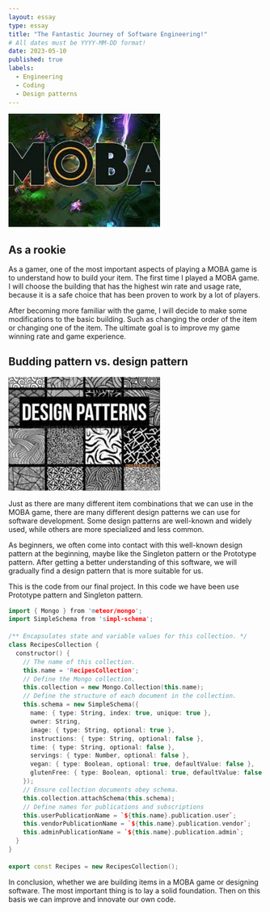 ```yaml
---
layout: essay
type: essay
title: "The Fantastic Journey of Software Engineering!"
# All dates must be YYYY-MM-DD format!
date: 2023-05-10
published: true
labels:
  - Engineering
  - Coding
  - Design patterns
---
```


<img width="300px" class="rounded float-start pe-4" src="../img/Dota.jpeg">

## As a rookie
As a gamer, one of the most important aspects of playing a MOBA game is to understand how to build your item. The first time I played a MOBA game. I will choose the building that has the highest win rate and usage rate, because it is a safe choice that has been proven to work by a lot of players.

After becoming more familiar with the game, I will decide to make some modifications to the basic building. Such as changing the order of the item or changing one of the item. The ultimate goal is to improve my game winning rate and game experience.

## Budding pattern vs. design pattern

<img width="300px" class="rounded float-start pe-4" src="../img/design-pattern.jpeg">

Just as there are many different item combinations that we can use in the MOBA game, there are many different design patterns we can use for software development. Some design patterns are well-known and widely used, while others are more specialized and less common.

As beginners, we often come into contact with this well-known design pattern at the beginning, maybe like the Singleton pattern or the Prototype pattern. After getting a better understanding of this software, we will gradually find a design pattern that is more suitable for us.

This is the code from our final project. In this code we have been use Prototype pattern and Singleton pattern.

```cpp
import { Mongo } from 'meteor/mongo';
import SimpleSchema from 'simpl-schema';

/** Encapsulates state and variable values for this collection. */
class RecipesCollection {
  constructor() {
    // The name of this collection.
    this.name = 'RecipesCollection';
    // Define the Mongo collection.
    this.collection = new Mongo.Collection(this.name);
    // Define the structure of each document in the collection.
    this.schema = new SimpleSchema({
      name: { type: String, index: true, unique: true },
      owner: String,
      image: { type: String, optional: true },
      instructions: { type: String, optional: false },
      time: { type: String, optional: false },
      servings: { type: Number, optional: false },
      vegan: { type: Boolean, optional: true, defaultValue: false },
      glutenFree: { type: Boolean, optional: true, defaultValue: false },
    });
    // Ensure collection documents obey schema.
    this.collection.attachSchema(this.schema);
    // Define names for publications and subscriptions
    this.userPublicationName = `${this.name}.publication.user`;
    this.vendorPublicationName = `${this.name}.publication.vendor`;
    this.adminPublicationName = `${this.name}.publication.admin`;
  }
}

export const Recipes = new RecipesCollection();
```

In conclusion, whether we are building items in a MOBA game or designing software. The most important thing is to lay a solid foundation. Then on this basis we can improve and innovate our own code.